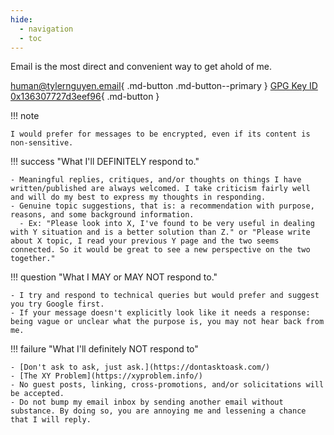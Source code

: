 ```yaml
---
hide:
  - navigation
  - toc
---
```


Email is the most direct and convenient way to get ahold of me.

[human@tylernguyen.email](mailto:human@tylernguyen.email){ .md-button .md-button--primary }
[GPG Key ID 0x136307727d3eef96](https://keys.openpgp.org/vks/v1/by-fingerprint/B4D2B2DB8E304D0366BFE3FF136307727D3EEF96){ .md-button }

!!! note

    I would prefer for messages to be encrypted, even if its content is non-sensitive.

!!! success "What I'll DEFINITELY respond to."

    - Meaningful replies, critiques, and/or thoughts on things I have written/published are always welcomed. I take criticism fairly well and will do my best to express my thoughts in responding.
    - Genuine topic suggestions, that is: a recommendation with purpose, reasons, and some background information. 
      - Ex: "Please look into X, I've found to be very useful in dealing with Y situation and is a better solution than Z." or "Please write about X topic, I read your previous Y page and the two seems connected. So it would be great to see a new perspective on the two together."

!!! question "What I MAY or MAY NOT respond to."

    - I try and respond to technical queries but would prefer and suggest you try Google first.
    - If your message doesn't explicitly look like it needs a response: being vague or unclear what the purpose is, you may not hear back from me.

!!! failure "What I'll definitely NOT respond to"

    - [Don't ask to ask, just ask.](https://dontasktoask.com/)
    - [The XY Problem](https://xyproblem.info/)
    - No guest posts, linking, cross-promotions, and/or solicitations will be accepted.
    - Do not bump my email inbox by sending another email without substance. By doing so, you are annoying me and lessening a chance that I will reply.
